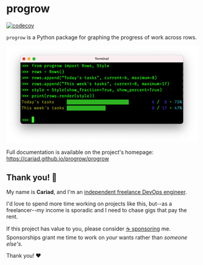 # progrow

[![codecov](https://codecov.io/gh/cariad/progrow/branch/main/graph/badge.svg?token=0WYUG6XRR8)](https://codecov.io/gh/cariad/progrow)

`progrow` is a Python package for graphing the progress of work across rows.

![progrow example](https://github.com/cariad/progrow/raw/main/example.png)

Full documentation is available on the project's homepage: https://cariad.github.io/progrow/progrow

## Thank you! 🎉

My name is **Cariad**, and I'm an [independent freelance DevOps engineer](https://cariad.io).

I'd love to spend more time working on projects like this, but--as a freelancer--my income is sporadic and I need to chase gigs that pay the rent.

If this project has value to you, please consider [☕️ sponsoring](https://github.com/sponsors/cariad) me. Sponsorships grant me time to work on _your_ wants rather than _someone else's_.

Thank you! ❤️
